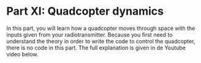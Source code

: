 # Part XI: Quadcopter dynamics

In this part, you will learn how a quadcopter moves through space with the inputs given from your radiotransmitter. Because you first need to understand the theory in order to write the code to control the quadcopter, there is no code in this part. The full explanation is given in de Youtube video below.
